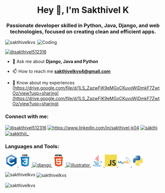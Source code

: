 

<h1 align="center">Hey 👋, I'm Sakthivel K</h1>
<h3 align="center">Passionate developer skilled in Python, Java, Django, and web technologies, focused on creating clean and efficient apps.</h3>

<img align="right" alt="Coding" width="400" src="https://camo.githubusercontent.com/87af9a9fec730c94fc8b08eb21fa5ef6ab7831a67ba17bf8cc76696f6e4be1ef/68747470733a2f2f63646e2e6472696262626c652e636f6d2f75736572732f313138373833362f73637265656e73686f74732f363533393432392f70726f6772616d65722e676966">

<p align="left"> <img src="https://komarev.com/ghpvc/?username=sakthivelkvs&label=Profile%20views&color=0e75b6&style=flat" alt="sakthivelkvs" /> </p>

<p align="left"> <a href="https://twitter.com/@sakthivel512316" target="blank"><img src="https://img.shields.io/twitter/follow/@sakthivel512316?logo=twitter&style=for-the-badge" alt="@sakthivel512316" /></a> </p>

- 💬 Ask me about **Django, Java and Python**

- 📫 How to reach me **sakthivelkvs4@gmail.com**

- 📄 Know about my experiences [https://drive.google.com/file/d/1LS_ZazwFjK9eMGxCKuvoWjDmkF7ZwtOz/view?usp=sharing](https://drive.google.com/file/d/1LS_ZazwFjK9eMGxCKuvoWjDmkF7ZwtOz/view?usp=sharing)

<h3 align="left">Connect with me:</h3>
<p align="left">
<a href="https://twitter.com/@sakthivel512316" target="blank"><img align="center" src="https://raw.githubusercontent.com/rahuldkjain/github-profile-readme-generator/master/src/images/icons/Social/twitter.svg" alt="@sakthivel512316" height="30" width="40" /></a>
<a href="https://linkedin.com/in/https://www.linkedin.com/in/sakthivel-k04" target="blank"><img align="center" src="https://raw.githubusercontent.com/rahuldkjain/github-profile-readme-generator/master/src/images/icons/Social/linked-in-alt.svg" alt="https://www.linkedin.com/in/sakthivel-k04" height="30" width="40" /></a>
<a href="https://fb.com/sákthì" target="blank"><img align="center" src="https://raw.githubusercontent.com/rahuldkjain/github-profile-readme-generator/master/src/images/icons/Social/facebook.svg" alt="sákthì" height="30" width="40" /></a>
<a href="https://instagram.com/sakkthiii_" target="blank"><img align="center" src="https://raw.githubusercontent.com/rahuldkjain/github-profile-readme-generator/master/src/images/icons/Social/instagram.svg" alt="sakkthiii_" height="30" width="40" /></a>
</p>

<h3 align="left">Languages and Tools:</h3>
<p align="left"> <a href="https://www.cprogramming.com/" target="_blank" rel="noreferrer"> <img src="https://raw.githubusercontent.com/devicons/devicon/master/icons/c/c-original.svg" alt="c" width="40" height="40"/> </a> <a href="https://www.w3schools.com/css/" target="_blank" rel="noreferrer"> <img src="https://raw.githubusercontent.com/devicons/devicon/master/icons/css3/css3-original-wordmark.svg" alt="css3" width="40" height="40"/> </a> <a href="https://www.djangoproject.com/" target="_blank" rel="noreferrer"> <img src="https://cdn.worldvectorlogo.com/logos/django.svg" alt="django" width="40" height="40"/> </a> <a href="https://www.w3.org/html/" target="_blank" rel="noreferrer"> <img src="https://raw.githubusercontent.com/devicons/devicon/master/icons/html5/html5-original-wordmark.svg" alt="html5" width="40" height="40"/> </a> <a href="https://www.adobe.com/in/products/illustrator.html" target="_blank" rel="noreferrer"> <img src="https://www.vectorlogo.zone/logos/adobe_illustrator/adobe_illustrator-icon.svg" alt="illustrator" width="40" height="40"/> </a> <a href="https://www.java.com" target="_blank" rel="noreferrer"> <img src="https://raw.githubusercontent.com/devicons/devicon/master/icons/java/java-original.svg" alt="java" width="40" height="40"/> </a> <a href="https://developer.mozilla.org/en-US/docs/Web/JavaScript" target="_blank" rel="noreferrer"> <img src="https://raw.githubusercontent.com/devicons/devicon/master/icons/javascript/javascript-original.svg" alt="javascript" width="40" height="40"/> </a> <a href="https://www.mysql.com/" target="_blank" rel="noreferrer"> <img src="https://raw.githubusercontent.com/devicons/devicon/master/icons/mysql/mysql-original-wordmark.svg" alt="mysql" width="40" height="40"/> </a> <a href="https://www.python.org" target="_blank" rel="noreferrer"> <img src="https://raw.githubusercontent.com/devicons/devicon/master/icons/python/python-original.svg" alt="python" width="40" height="40"/> </a> </p>

<p><img align="left" src="https://github-readme-stats.vercel.app/api/top-langs?username=sakthivelkvs&show_icons=true&locale=en&layout=compact" alt="sakthivelkvs" /></p>

<p>&nbsp;<img align="center" src="https://github-readme-stats.vercel.app/api?username=sakthivelkvs&show_icons=true&locale=en" alt="sakthivelkvs" /></p>

<p><img align="center" src="https://github-readme-streak-stats.herokuapp.com/?user=sakthivelkvs&" alt="sakthivelkvs" /></p>
